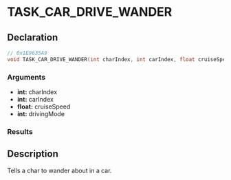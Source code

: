 # TASK_CAR_DRIVE_WANDER

## Declaration
```cpp
// 0x1E9635A9
void TASK_CAR_DRIVE_WANDER(int charIndex, int carIndex, float cruiseSpeed, int drivingMode);
```

### Arguments
- **int:** charIndex
- **int:** carIndex
- **float:** cruiseSpeed
- **int:** drivingMode

### Results

## Description
Tells a char to wander about in a car.
